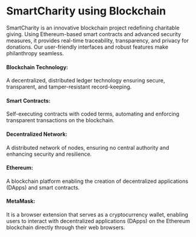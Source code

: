 # SmartCharity using Blockchain
SmartCharity is an innovative blockchain project redefining charitable giving. Using Ethereum-based smart contracts and advanced security measures, it provides real-time traceability, transparency, and privacy for donations. 
Our user-friendly interfaces and robust features make philanthropy seamless.

#### **Blockchain Technology:**
A decentralized, distributed ledger technology ensuring secure, transparent, and tamper-resistant record-keeping.

#### **Smart Contracts:** 
Self-executing contracts with coded terms, automating and enforcing transparent transactions on the blockchain.

#### **Decentralized Network:** 
A distributed network of nodes, ensuring no central authority and enhancing security and resilience.

#### **Ethereum:**
A blockchain platform enabling the creation of decentralized applications (DApps) and smart contracts.

#### **MetaMask:** 
It is a browser extension that serves as a cryptocurrency wallet, enabling users to interact with decentralized applications (DApps) on the Ethereum blockchain directly through their web browsers.
